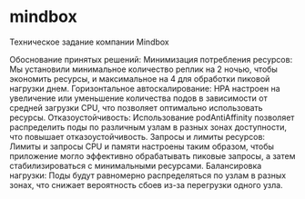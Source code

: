 # mindbox
Техническое задание компании Mindbox

Обоснование принятых решений:
Минимизация потребления ресурсов: Мы установили минимальное количество реплик на 2 ночью, чтобы экономить ресурсы, и максимальное на 4 для обработки пиковой нагрузки днем.
Горизонтальное автоскалирование: HPA настроен на увеличение или уменьшение количества подов в зависимости от средней загрузки CPU, что позволяет оптимально использовать ресурсы.
Отказоустойчивость: Использование podAntiAffinity позволяет распределить поды по различным узлам в разных зонах доступности, что повышает отказоустойчивость.
Запросы и лимиты ресурсов: Лимиты и запросы CPU и памяти настроены таким образом, чтобы приложение могло эффективно обрабатывать пиковые запросы, а затем стабилизироваться с минимальными ресурсами.
Балансировка нагрузки: Поды будут равномерно распределяться по узлам в разных зонах, что снижает вероятность сбоев из-за перегрузки одного узла.